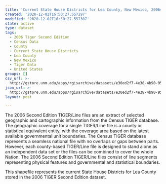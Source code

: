 ```yaml
---
title: 'Current State House Districts for Lea County, New Mexico, 2006se TIGER'
created: '2020-12-02T16:50:27.557297'
modified: '2020-12-02T16:50:27.557307'
state: active
type: dataset
tags:
  - 2006 Tiger Second Edition
  - Census Data
  - County
  - Current State House Districts
  - Lea County
  - New Mexico
  - Tiger Data
  - United States
groups: []
csv_url: >-
  http://gstore.unm.edu/apps/rgisarchive/datasets/e30ed2f7-4e38-4b90-9549-fa83c8b686f7/tgr2006se_lea_sldlcu.derived.csv
json_url: >-
  http://gstore.unm.edu/apps/rgisarchive/datasets/e30ed2f7-4e38-4b90-9549-fa83c8b686f7/tgr2006se_lea_sldlcu.derived.json
layout: post

---
```

The 2006 Second Edition TIGER/Line files are an extract of selected geographic and cartographic information from the Census TIGER database.  The geographic coverage for a single TIGER/Line file is a county or statistical equivalent entity, with the coverage area based on the latest available governmental unit boundaries. The Census TIGER database represents a seamless national file with no overlaps or gaps between parts.  However, each county-based TIGER/Line file is designed to stand alone as an independent data set or the files can be combined to cover the whole Nation.  The 2006 Second Edition  TIGER/Line files consist of line segments representing physical features and governmental and statistical boundaries.  

This shapefile represents the current State House Districts for Lea County stored in the 2006 TIGER Second Edition dataset.
